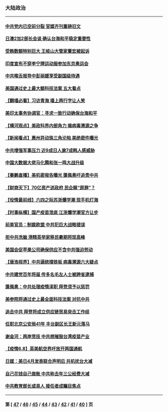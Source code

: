 ### 大陆政治
---
#### [中共党内已空前分裂 官媒齐刊重磅旧文](../../pages/ncid277/n13009978.md) 
#### [日澳2加2部长会谈 确认台海和平稳定重要性](../../pages/ncid277/n13009635.md) 
#### [受贿数额特别巨大 王岐山大管家董宏被起诉](../../pages/ncid277/n13009718.md) 
#### [印度宣布不穿李宁牌运动服参加东京奥运会](../../pages/ncid277/n13009487.md) 
#### [中共喉舌报导中彭丽媛享受副国级待遇](../../pages/ncid277/n13009228.md) 
#### [美国通过史上最大额科技法案 五大看点](../../pages/ncid277/n13008950.md) 
#### [【翻墙必看】习访青海 墙上两行字让人笑](../../pages/ncid277/n13009018.md) 
#### [美印太事务协调官：寻求一致行动确保台海和平](../../pages/ncid277/n13008939.md) 
#### [【横河观点】美政科界内部角力 揭病毒溯源之争](../../pages/ncid277/n13008668.md) 
#### [【新闻看点】惠州异动珠三角沦陷 美绝密件曝光](../../pages/ncid277/n13008558.md) 
#### [中共增强军事压力 近9成日人逾7成韩人感威胁](../../pages/ncid277/n13008884.md) 
#### [中国大数据大佬马化腾和张一鸣大战升级](../../pages/ncid277/n13008825.md) 
#### [【秦鹏直播】美机密报告曝光 蓬佩奥吁追责中共](../../pages/ncid277/n13008611.md) 
#### [【财商天下】70亿资产送政府 民企赎“原罪”？](../../pages/ncid277/n13008102.md) 
#### [【役情最前线】六四之际苏浙爆学潮 现手机灯海](../../pages/ncid277/n13008513.md) 
#### [【时事纵横】国产疫苗泄底 江浙爆学潮官方让步](../../pages/ncid277/n13008581.md) 
#### [前美官员：制裁欧盟 中共犯巨大战略错误](../../pages/ncid277/n13008628.md) 
#### [拒中共洗脑 港精英举家移民暑期将现高峰](../../pages/ncid277/n13008457.md) 
#### [美国会促苹果公司确保供应不含中共强迫劳动](../../pages/ncid277/n13008335.md) 
#### [【唐浩视界】中共逼统撞铁板 病毒溯源六大疑点](../../pages/ncid277/n13007758.md) 
#### [中共建党百年将届 传多名毛左人士被跨省逮捕](../../pages/ncid277/n13008329.md) 
#### [蓬佩奥：中共处理疫情渎职 拜登须予以惩罚](../../pages/ncid277/n13008128.md) 
#### [美参院将通过史上最全面科技法案 对抗中共](../../pages/ncid277/n13007924.md) 
#### [追击中共 拜登将成立供应链贸易突击工作组](../../pages/ncid277/n13007965.md) 
#### [任职北京公安局41年 丰台副区长王新元落马](../../pages/ncid277/n13007434.md) 
#### [谢金河：两岸竞技 中共想摧毁台湾疫苗产业](../../pages/ncid277/n13007500.md) 
#### [【疫情6.8】英美航空界吁放开两国通航](../../pages/ncid277/n13007207.md) 
#### [日媒：美日4月发表联合声明后 共机扰台大减](../../pages/ncid277/n13007001.md) 
#### [自己花钱自己做账 中共称去年三公经费大减](../../pages/ncid277/n13005797.md) 
#### [中共教育部长或易人 接任者成瞩目焦点](../../pages/ncid277/n13006514.md) 

---
#### 第 [ [47](./47.md) / [46](./46.md) / [45](./45.md) / [44](./44.md) / [43](./43.md) / [42](./42.md) / [41](./41.md) / [40](./40.md) ] 页
